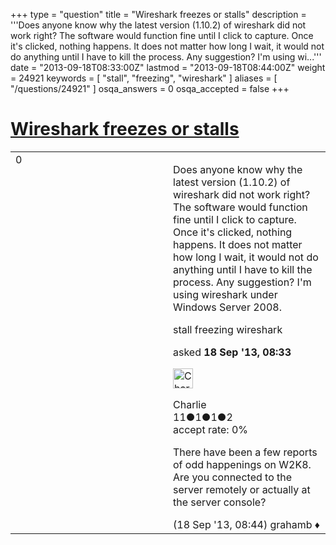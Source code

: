 +++
type = "question"
title = "Wireshark freezes or stalls"
description = '''Does anyone know why the latest version (1.10.2) of wireshark did not work right? The software would function fine until I click to capture. Once it&#x27;s clicked, nothing happens. It does not matter how long I wait, it would not do anything until I have to kill the process. Any suggestion? I&#x27;m using wi...'''
date = "2013-09-18T08:33:00Z"
lastmod = "2013-09-18T08:44:00Z"
weight = 24921
keywords = [ "stall", "freezing", "wireshark" ]
aliases = [ "/questions/24921" ]
osqa_answers = 0
osqa_accepted = false
+++

<div class="headNormal">

# [Wireshark freezes or stalls](/questions/24921/wireshark-freezes-or-stalls)

</div>

<div id="main-body">

<div id="askform">

<table id="question-table" style="width:100%;"><colgroup><col style="width: 50%" /><col style="width: 50%" /></colgroup><tbody><tr class="odd"><td style="width: 30px; vertical-align: top"><div class="vote-buttons"><span id="post-24921-upvote" class="ajax-command post-vote up" rel="nofollow" title="I like this post (click again to cancel)"> </span><div id="post-24921-score" class="post-score" title="current number of votes">0</div><span id="post-24921-downvote" class="ajax-command post-vote down" rel="nofollow" title="I dont like this post (click again to cancel)"> </span> <span id="favorite-mark" class="ajax-command favorite-mark" rel="nofollow" title="mark/unmark this question as favorite (click again to cancel)"> </span><div id="favorite-count" class="favorite-count"></div></div></td><td><div id="item-right"><div class="question-body"><p>Does anyone know why the latest version (1.10.2) of wireshark did not work right? The software would function fine until I click to capture. Once it's clicked, nothing happens. It does not matter how long I wait, it would not do anything until I have to kill the process. Any suggestion? I'm using wireshark under Windows Server 2008.</p></div><div id="question-tags" class="tags-container tags"><span class="post-tag tag-link-stall" rel="tag" title="see questions tagged &#39;stall&#39;">stall</span> <span class="post-tag tag-link-freezing" rel="tag" title="see questions tagged &#39;freezing&#39;">freezing</span> <span class="post-tag tag-link-wireshark" rel="tag" title="see questions tagged &#39;wireshark&#39;">wireshark</span></div><div id="question-controls" class="post-controls"></div><div class="post-update-info-container"><div class="post-update-info post-update-info-user"><p>asked <strong>18 Sep '13, 08:33</strong></p><img src="https://secure.gravatar.com/avatar/7a096d30179ceb77d76d65c0eddc1d98?s=32&amp;d=identicon&amp;r=g" class="gravatar" width="32" height="32" alt="Charlie&#39;s gravatar image" /><p><span>Charlie</span><br />
<span class="score" title="11 reputation points">11</span><span title="1 badges"><span class="badge1">●</span><span class="badgecount">1</span></span><span title="1 badges"><span class="silver">●</span><span class="badgecount">1</span></span><span title="2 badges"><span class="bronze">●</span><span class="badgecount">2</span></span><br />
<span class="accept_rate" title="Rate of the user&#39;s accepted answers">accept rate:</span> <span title="Charlie has no accepted answers">0%</span></p></div></div><div id="comments-container-24921" class="comments-container"><span id="24922"></span><div id="comment-24922" class="comment"><div id="post-24922-score" class="comment-score"></div><div class="comment-text"><p>There have been a few reports of odd happenings on W2K8. Are you connected to the server remotely or actually at the server console?</p></div><div id="comment-24922-info" class="comment-info"><span class="comment-age">(18 Sep '13, 08:44)</span> <span class="comment-user userinfo">grahamb ♦</span></div></div></div><div id="comment-tools-24921" class="comment-tools"></div><div class="clear"></div><div id="comment-24921-form-container" class="comment-form-container"></div><div class="clear"></div></div></td></tr></tbody></table>

</div>

</div>

